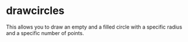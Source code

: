 # drawcircles


This allows you to draw an empty and a filled circle with a specific radius and a specific number of points.
